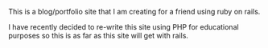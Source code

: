 This is a blog/portfolio site that I am creating for a friend using ruby on rails.

I have recently decided to re-write this site using PHP for educational purposes 
so this is as far as this site will get with rails.
